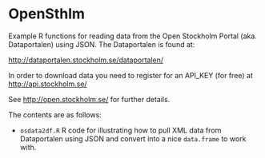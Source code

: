 # OpenSthlm
Example R functions for reading data from the Open Stockholm Portal (aka. Dataportalen) 
using JSON. The Dataportalen is found at: 

http://dataportalen.stockholm.se/dataportalen/

In order to download data you need to register for an API_KEY (for free)
at http://api.stockholm.se/

See http://open.stockholm.se/ for further details. 

The contents are as follows:
* `osdata2df.R` R code for illustrating how to pull XML data from Dataportalen using JSON and convert into a nice `data.frame` to work with. 
